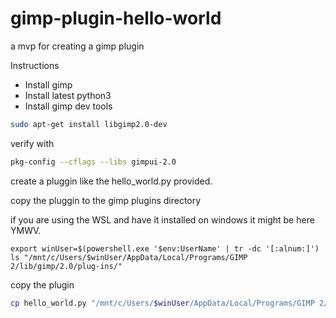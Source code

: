 # gimp-plugin-hello-world
a mvp for creating a gimp plugin

Instructions
* Install gimp
* Install latest python3
* Install gimp dev tools

```bash
sudo apt-get install libgimp2.0-dev
```

verify with

```bash
pkg-config --cflags --libs gimpui-2.0
```

create a pluggin like the hello_world.py provided.

copy the pluggin to the gimp plugins directory

if you are using the WSL and have it installed on windows it might be here YMWV.
```
export winUser=$(powershell.exe '$env:UserName' | tr -dc '[:alnum:]')
ls "/mnt/c/Users/$winUser/AppData/Local/Programs/GIMP 2/lib/gimp/2.0/plug-ins/"
```


copy the plugin 
```bash
cp hello_world.py "/mnt/c/Users/$winUser/AppData/Local/Programs/GIMP 2/lib/gimp/2.0/plug-ins/"
```
